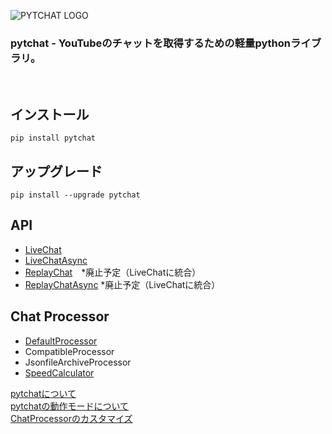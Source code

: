 ![PYTCHAT LOGO](https://taizan-hokuto.github.io/statics/LOGO.png) 
### pytchat - YouTubeのチャットを取得するための軽量pythonライブラリ。
<br>

## インストール

```
pip install pytchat
```

## アップグレード

```
pip install --upgrade pytchat
```

## API
 * [LiveChat](https://github.com/taizan-hokuto/pytchat/wiki/LiveChat-:)
 * [LiveChatAsync](https://github.com/taizan-hokuto/pytchat/wiki/LiveChatAsync-:)
 * [ReplayChat](https://github.com/taizan-hokuto/pytchat/wiki/ReplayChat)　*廃止予定（LiveChatに統合）
 * [ReplayChatAsync](https://github.com/taizan-hokuto/pytchat/wiki/ReplayChatAsync) *廃止予定（LiveChatに統合）
## Chat Processor
 * [DefaultProcessor](https://github.com/taizan-hokuto/pytchat/wiki/DefaultProcessor-:)
 * CompatibleProcessor
 * JsonfileArchiveProcessor
 * [SpeedCalculator](https://github.com/taizan-hokuto/pytchat/wiki/SpeedCalculator-:)

[pytchatについて](https://github.com/taizan-hokuto/pytchat/wiki/feature)<br>
[pytchatの動作モードについて](https://github.com/taizan-hokuto/pytchat/wiki/pytchat%E3%81%AE%E5%8B%95%E4%BD%9C%E3%83%A2%E3%83%BC%E3%83%89)
<br>
[ChatProcessorのカスタマイズ](https://github.com/taizan-hokuto/pytchat/wiki/ChatProcessor%E3%81%AE%E3%82%AB%E3%82%B9%E3%82%BF%E3%83%9E%E3%82%A4%E3%82%BA)

